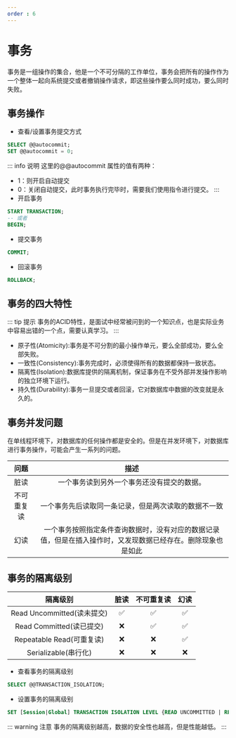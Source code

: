 ```yaml
---
order : 6
---
```

# 事务

事务是一组操作的集合，他是一个不可分隔的工作单位，事务会把所有的操作作为一个整体一起向系统提交或者撤销操作请求，即这些操作要么同时成功，要么同时失败。

## 事务操作

- 查看/设置事务提交方式
```sql
SELECT @@autocommit;
SET @@autocommit = 0;
```

::: info 说明
这里的@@autocommit 属性的值有两种：
- 1：则开启自动提交
- 0：关闭自动提交，此时事务执行完毕时，需要我们使用指令进行提交。
:::
- 开启事务

```sql
START TRANSACTION;
-- 或者
BEGIN;
```
- 提交事务
```sql
COMMIT;
```
- 回滚事务
```sql
ROLLBACK;
```

## 事务的四大特性
::: tip 提示
事务的ACID特性，是面试中经常被问到的一个知识点，也是实际业务中容易出错的一个点，需要认真学习。
:::
- 原子性(Atomicity):事务是不可分割的最小操作单元，要么全部成功，要么全部失败。
- 一致性(Consistency):事务完成时，必须使得所有的数据都保持一致状态。
- 隔离性(Isolation):数据库提供的隔离机制，保证事务在不受外部并发操作影响的独立环境下运行。
- 持久性(Durability):事务一旦提交或者回滚，它对数据库中数据的改变就是永久的。

## 事务并发问题

在单线程环境下，对数据库的任何操作都是安全的。但是在并发环境下，对数据库进行事务操作，可能会产生一系列的问题。

|问题|描述|
|:---:|:---:|
|脏读|一个事务读到另外一个事务还没有提交的数据。|
|不可重复读|一个事务先后读取同一条记录，但是两次读取的数据不一致|
|幻读|一个事务按照指定条件查询数据时，没有对应的数据记录值，但是在插入操作时，又发现数据已经存在。删除现象也是如此|

## 事务的隔离级别

|隔离级别|脏读|不可重复读|幻读|
|:---:|:---:|:---:|:---:|
|Read Uncommitted(读未提交)|✅|✅|✅|
|Read Committed(读已提交)|❌|✅|✅|
|Repeatable Read<Badge text="默认" type="danger" />(可重复读)|❌|❌|✅|
|Serializable(串行化)|❌|❌|❌|


- 查看事务的隔离级别
```sql
SELECT @@TRANSACTION_ISOLATION;
```
- 设置事务的隔离级别
```sql
SET [Session|Global] TRANSACTION ISOLATION LEVEL {READ UNCOMMITTED | READ COMMITTED | REPEATABLE READ | SERIALIZABLE}
```

::: warning 注意
事务的隔离级别越高，数据的安全性也越高，但是性能越低。
:::